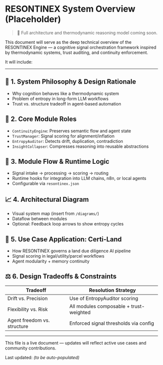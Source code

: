 # RESONTINEX System Overview (Placeholder)

> 🚧 Full architecture and thermodynamic reasoning model coming soon.

This document will serve as the deep technical overview of the RESONTINEX Engine — a cognitive signal orchestration framework inspired by thermodynamic systems, trust auditing, and continuity enforcement.

It will include:

---

## 🔧 1. System Philosophy & Design Rationale
- Why cognition behaves like a thermodynamic system
- Problem of entropy in long-form LLM workflows
- Trust vs. structure tradeoff in agent-based automation

## 🧱 2. Core Module Roles
- `ContinuityEngine`: Preserves semantic flow and agent state
- `TrustManager`: Signal scoring for alignment/inflation
- `EntropyAuditor`: Detects drift, duplication, contradiction
- `InsightCollapser`: Compresses reasoning into reusable abstractions

## 🔄 3. Module Flow & Runtime Logic
- Signal intake → processing → scoring → routing
- Runtime hooks for integration into LLM chains, n8n, or local agents
- Configurable via `resontinex.json`

## 📈 4. Architectural Diagram
- Visual system map (insert from `/diagrams/`)
- Dataflow between modules
- Optional: Feedback loop arrows to show entropy cycles

## 🔬 5. Use Case Application: Certi-Land
- How RESONTINEX governs a land due diligence AI pipeline
- Signal scoring in legal/utility/parcel workflows
- Agent modularity + memory continuity

## ⚖️ 6. Design Tradeoffs & Constraints
| Tradeoff               | Resolution Strategy                      |
|------------------------|------------------------------------------|
| Drift vs. Precision     | Use of EntropyAuditor scoring             |
| Flexibility vs. Risk    | All modules composable + trust-weighted  |
| Agent freedom vs. structure | Enforced signal thresholds via config   |

---

This file is a live document — updates will reflect active use cases and community contributions.

Last updated: _(to be auto-populated)_

